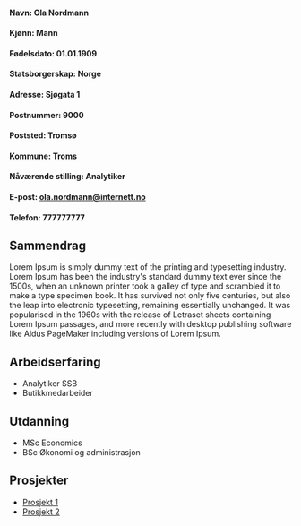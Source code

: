 #### Navn: Ola Nordmann
#### Kjønn: Mann
#### Fødelsdato: 01.01.1909
#### Statsborgerskap: Norge
#### Adresse: Sjøgata 1
#### Postnummer: 9000
#### Poststed: Tromsø
#### Kommune: Troms
#### Nåværende stilling: Analytiker
#### E-post: ola.nordmann@internett.no
#### Telefon: 777777777

## Sammendrag
Lorem Ipsum is simply dummy text of the printing and typesetting industry. Lorem Ipsum has been the industry's standard dummy text ever since the 1500s, when an unknown printer took a galley of type and scrambled it to make a type specimen book. It has survived not only five centuries, but also the leap into electronic typesetting, remaining essentially unchanged. It was popularised in the 1960s with the release of Letraset sheets containing Lorem Ipsum passages, and more recently with desktop publishing software like Aldus PageMaker including versions of Lorem Ipsum.

## Arbeidserfaring
- Analytiker SSB
- Butikkmedarbeider 

## Utdanning
- MSc Economics
- BSc Økonomi og administrasjon

## Prosjekter
- [Prosjekt 1](prosjekt1.md)
- [Prosjekt 2](http://www.google.com)
